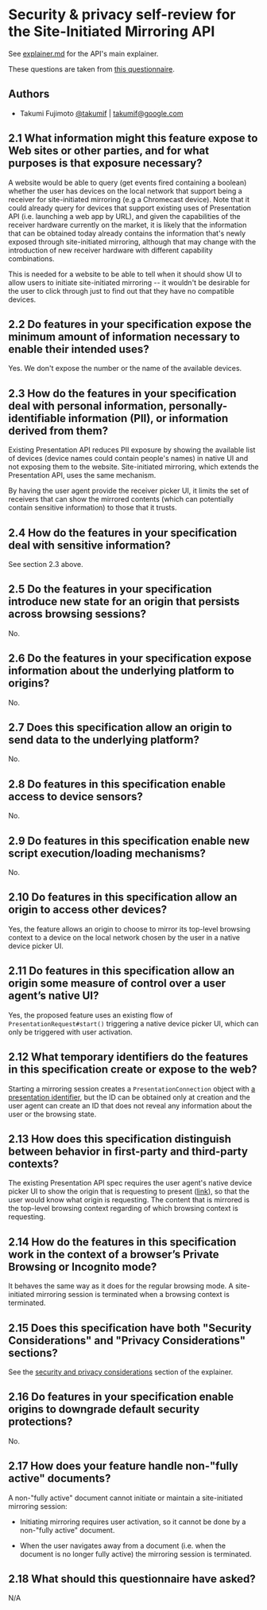 # Security & privacy self-review for the Site-Initiated Mirroring API

See [explainer.md](explainer.md) for the API's main explainer.

These questions are taken from
[this questionnaire](https://www.w3.org/TR/security-privacy-questionnaire).

## Authors

- Takumi Fujimoto [@takumif](https://github.com/takumif) |
  [<takumif@google.com>](mailto:takumif@google.com)

## 2.1 What information might this feature expose to Web sites or other parties, and for what purposes is that exposure necessary?

A website would be able to query (get events fired containing a boolean) whether
the user has devices on the local network that support being a receiver for
site-initiated mirroring (e.g a Chromecast device). Note that it could already
query for devices that support existing uses of Presentation API (i.e. launching
a web app by URL), and given the capabilities of the receiver hardware currently
on the market, it is likely that the information that can be obtained today
already contains the information that's newly exposed through site-initiated
mirroring, although that may change with the introduction of new receiver
hardware with different capability combinations.

This is needed for a website to be able to tell when it should show UI to allow
users to initiate site-initiated mirroring -- it wouldn't be desirable for the
user to click through just to find out that they have no compatible devices.

## 2.2 Do features in your specification expose the minimum amount of information necessary to enable their intended uses?

Yes. We don't expose the number or the name of the available devices.

## 2.3 How do the features in your specification deal with personal information, personally-identifiable information (PII), or information derived from them?

Existing Presentation API reduces PII exposure by showing the available list of
devices (device names could contain people's names) in native UI and not
exposing them to the website. Site-initiated mirroring, which extends the
Presentation API, uses the same mechanism.

By having the user agent provide the receiver picker UI, it limits the set of
receivers that can show the mirrored contents (which can potentially contain
sensitive information) to those that it trusts.

## 2.4 How do the features in your specification deal with sensitive information?

See section 2.3 above.

## 2.5 Do the features in your specification introduce new state for an origin that persists across browsing sessions?

No.

## 2.6 Do the features in your specification expose information about the underlying platform to origins?

No.

## 2.7 Does this specification allow an origin to send data to the underlying platform?

No.

## 2.8 Do features in this specification enable access to device sensors?

No.

## 2.9 Do features in this specification enable new script execution/loading mechanisms?

No.

## 2.10 Do features in this specification allow an origin to access other devices?

Yes, the feature allows an origin to choose to mirror its top-level browsing
context to a device on the local network chosen by the user in a native device
picker UI.

## 2.11 Do features in this specification allow an origin some measure of control over a user agent’s native UI?

Yes, the proposed feature uses an existing flow of `PresentationRequest#start()`
triggering a native device picker UI, which can only be triggered with user
activation.

## 2.12 What temporary identifiers do the features in this specification create or expose to the web?

Starting a mirroring session creates a `PresentationConnection` object with
[a presentation identifier](https://w3c.github.io/presentation-api/#dfn-presentation-identifier),
but the ID can be obtained only at creation and the user agent can create an ID
that does not reveal any information about the user or the browsing state.

## 2.13 How does this specification distinguish between behavior in first-party and third-party contexts?

The existing Presentation API spec requires the user agent's native device
picker UI to show the origin that is requesting to present
([link](https://w3c.github.io/presentation-api/#user-interface-guidelines)), so
that the user would know what origin is requesting. The content that is mirrored
is the top-level browsing context regarding of which browsing context is
requesting.

## 2.14 How do the features in this specification work in the context of a browser’s Private Browsing or Incognito mode?

It behaves the same way as it does for the regular browsing mode. A
site-initiated mirroring session is terminated when a browsing context is
terminated.

## 2.15 Does this specification have both "Security Considerations" and "Privacy Considerations" sections?

See the
[security and privacy considerations](https://github.com/webscreens/site-initiated-mirroring/blob/main/explainer.md#security-and-privacy-considerations)
section of the explainer.

## 2.16 Do features in your specification enable origins to downgrade default security protections?

No.

## 2.17 How does your feature handle non-"fully active" documents?

A non-"fully active" document cannot initiate or maintain a site-initiated
mirroring session:

- Initiating mirroring requires user activation, so it cannot be done by a
  non-"fully active" document.

- When the user navigates away from a document (i.e. when the document is no
  longer fully active) the mirroring session is terminated.

## 2.18 What should this questionnaire have asked?

N/A

